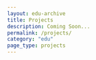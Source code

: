 ```yaml
---
layout: edu-archive
title: Projects
description: Coming Soon...
permalink: /projects/
category: "edu"
page_type: projects
---
```


